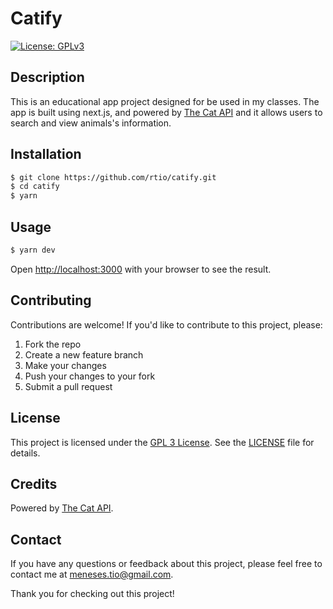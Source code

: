 # Catify

[![License: GPLv3](https://img.shields.io/badge/License-GPL%203-yellowgreen)](https://opensource.org/license/gpl-3-0/)

## Description

This is an educational app project designed for be used in my classes. The app is built using next.js, and powered by [The Cat API](https://thecatapi.com/) and it allows users to search and view animals's information.

## Installation

```bash
$ git clone https://github.com/rtio/catify.git
$ cd catify
$ yarn
```

## Usage

```bash
$ yarn dev
```

Open [http://localhost:3000](http://localhost:3000) with your browser to see the result.

## Contributing

Contributions are welcome! If you'd like to contribute to this project, please:

1. Fork the repo
2. Create a new feature branch
3. Make your changes
4. Push your changes to your fork
5. Submit a pull request

## License

This project is licensed under the [GPL 3 License](https://opensource.org/license/gpl-3-0/). See the [LICENSE](LICENSE) file for details.

## Credits

Powered by [The Cat API](https://thecatapi.com/).

## Contact

If you have any questions or feedback about this project, please feel free to contact me at meneses.tio@gmail.com. 

Thank you for checking out this project!

